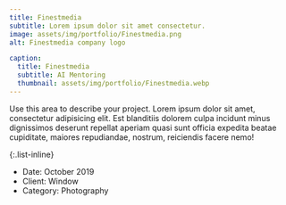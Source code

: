 ```yaml
---
title: Finestmedia
subtitle: Lorem ipsum dolor sit amet consectetur.
image: assets/img/portfolio/Finestmedia.png
alt: Finestmedia company logo

caption:
  title: Finestmedia
  subtitle: AI Mentoring
  thumbnail: assets/img/portfolio/Finestmedia.webp
---
```

Use this area to describe your project. Lorem ipsum dolor sit amet, consectetur adipisicing elit. Est blanditiis dolorem culpa incidunt minus dignissimos deserunt repellat aperiam quasi sunt officia expedita beatae cupiditate, maiores repudiandae, nostrum, reiciendis facere nemo!

{:.list-inline}
- Date: October 2019
- Client: Window
- Category: Photography

